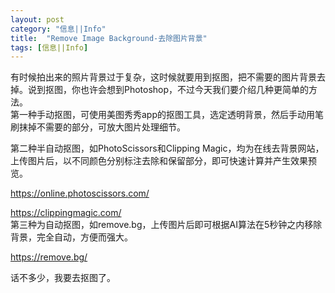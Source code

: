 ```yaml
---
layout: post
category: "信息||Info"
title:  "Remove Image Background-去除图片背景"
tags: [信息||Info]
---
```

有时候拍出来的照片背景过于复杂，这时候就要用到抠图，把不需要的图片背景去掉。说到抠图，你也许会想到Photoshop，不过今天我们要介绍几种更简单的方法。<br>
第一种手动抠图，可使用美图秀秀app的抠图工具，选定透明背景，然后手动用笔刷抹掉不需要的部分，可放大图片处理细节。<br>

第二种半自动抠图，如PhotoScissors和Clipping Magic，均为在线去背景网站，上传图片后，以不同颜色分别标注去除和保留部分，即可快速计算并产生效果预览。<br>

https://online.photoscissors.com/ <br>

https://clippingmagic.com/ <br>
第三种为自动抠图，如remove.bg，上传图片后即可根据AI算法在5秒钟之内移除背景，完全自动，方便而强大。<br>

https://remove.bg/ <br>

话不多少，我要去抠图了。
